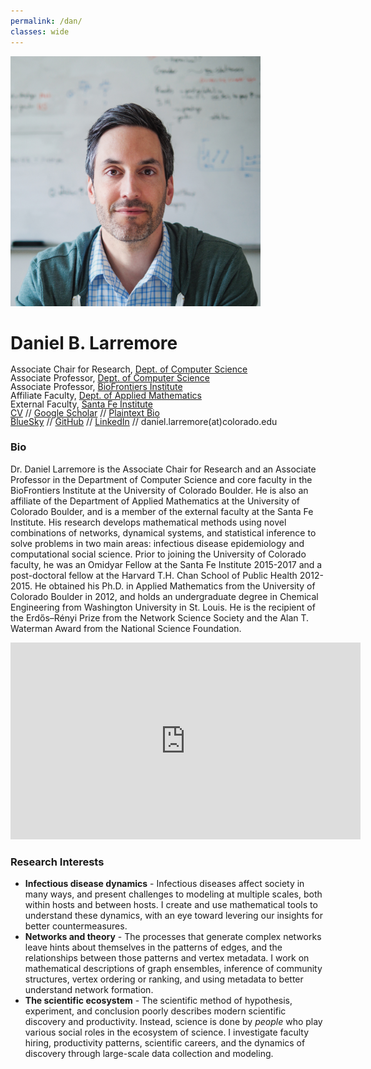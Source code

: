 ```yaml
---
permalink: /dan/
classes: wide
---
```


<div>
<img src="/assets/images/Dan_Larremore_9-22-Crop.jpg" alt="Daniel Larremore" width="400"/>
<h1>Daniel B. Larremore</h1>
<ul style="list-style-type:none; margin: 0; padding: 0; line-height: 1;">
<li>Associate Chair for Research, <a href="http://www.colorado.edu/cs/">Dept. of Computer Science</a></li>
<li>Associate Professor, <a href="http://www.colorado.edu/cs/">Dept. of Computer Science</a></li>
<li>Associate Professor, <a href="http://biofrontiers.colorado.edu/">BioFrontiers Institute</a></li>
<li>Affiliate Faculty, <a href="https://www.colorado.edu/amath/">Dept. of Applied Mathematics</a></li>
<li>External Faculty, <a href="https://santafe.edu/">Santa Fe Institute</a></li>
<li><a href="/assets/pdf/Daniel_Larremore_CV.pdf" target="_blank">CV</a> // <a href="https://scholar.google.com/citations?hl=en&user=BICiUrQAAAAJ&view_op=list_works&sortby=pubdate">Google Scholar</a> // <a href="/assets/bio.txt" target="_blank">Plaintext Bio</a>  </li> 
<li><a href="https://bsky.app/profile/danlarremore.bsky.social">BlueSky</a> // <a href="https://github.com/dblarremore?tab=repositories">GitHub</a> // <a href="https://www.linkedin.com/in/danlarremore/">LinkedIn</a> // daniel.larremore(at)colorado.edu</li>
</ul>
</div>

<h3>Bio</h3>

Dr. Daniel Larremore is the Associate Chair for Research and an Associate Professor in the Department of Computer Science and core faculty in the BioFrontiers Institute at the University of Colorado Boulder. He is also an affiliate of the Department of Applied Mathematics at the University of Colorado Boulder, and is a member of the external faculty at the Santa Fe Institute. His research develops mathematical methods using novel combinations of networks, dynamical systems, and statistical inference to solve problems in two main areas: infectious disease epidemiology and computational social science. Prior to joining the University of Colorado faculty, he was an Omidyar Fellow at the Santa Fe Institute 2015-2017 and a post-doctoral fellow at the Harvard T.H. Chan School of Public Health 2012-2015. He obtained his Ph.D. in Applied Mathematics from the University of Colorado Boulder in 2012, and holds an undergraduate degree in Chemical Engineering from Washington University in St. Louis. He is the recipient of the Erdős–Rényi Prize from the Network Science Society and the Alan T. Waterman Award from the National Science Foundation.

<iframe width="560" height="315" src="https://www.youtube.com/embed/pyIg4r1wTMw" title="YouTube video player" frameborder="0" allow="accelerometer; autoplay; clipboard-write; encrypted-media; gyroscope; picture-in-picture; web-share" allowfullscreen></iframe>

<h3>Research Interests</h3>
<ul>
<li><strong>Infectious disease dynamics</strong> - Infectious diseases affect society in many ways, and present challenges to modeling at multiple scales, both within hosts and between hosts. I create and use mathematical tools to understand these dynamics, with an eye toward levering our insights for better countermeasures.</li>

<li><strong>Networks and theory</strong> - The processes that generate complex networks leave hints about themselves in the patterns of edges, and the relationships between those patterns and vertex metadata. I work on mathematical descriptions of graph ensembles, inference of community structures, vertex ordering or ranking, and using metadata to better understand network formation.</li>

<li><strong>The scientific ecosystem</strong> - The scientific method of hypothesis, experiment, and conclusion poorly describes modern scientific discovery and productivity. Instead, science is done by <em>people</em> who play various social roles in the ecosystem of science. I investigate faculty hiring, productivity patterns, scientific careers, and the dynamics of discovery through large-scale data collection and modeling.</li>
</ul> 
